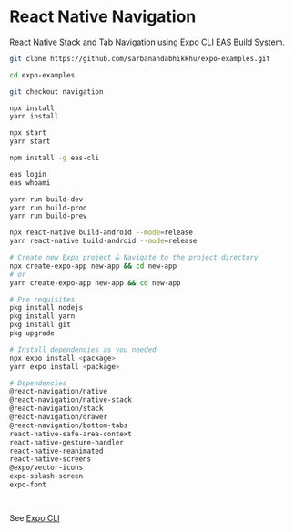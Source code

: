 # React Native Navigation

React Native Stack and Tab Navigation using Expo CLI EAS Build System.

```bash
git clone https://github.com/sarbanandabhikkhu/expo-examples.git

cd expo-examples

git checkout navigation

npx install
yarn install

npx start
yarn start

npm install -g eas-cli

eas login
eas whoami

yarn run build-dev
yarn run build-prod
yarn run build-prev

npx react-native build-android --mode=release
yarn react-native build-android --mode=release

```

```bash
# Create new Expo project & Navigate to the project directory
npx create-expo-app new-app && cd new-app
# or
yarn create-expo-app new-app && cd new-app

# Pre requisites
pkg install nodejs
pkg install yarn
pkg install git
pkg upgrade

# Install dependencies as you needed
npx expo install <package>
yarn expo install <package>

# Dependencies
@react-navigation/native
@react-navigation/native-stack
@react-navigation/stack
@react-navigation/drawer
@react-navigation/bottom-tabs
react-native-safe-area-context
react-native-gesture-handler
react-native-reanimated
react-native-screens
@expo/vector-icons
expo-splash-screen
expo-font




```

See [Expo CLI](https://docs.expo.dev/more/expo-cli/)
[](https://docs.expo.dev/develop/development-builds/create-a-build/)
